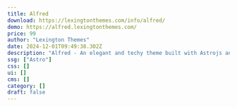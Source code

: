 ```yaml
---
title: Alfred
download: https://lexingtonthemes.com/info/alfred/
demo: https://alfred.lexingtonthemes.com/
price: 99
author: "Lexington Themes"
date: 2024-12-01T09:49:38.302Z
description: "Alfred - An elegant and techy theme built with Astrojs and Talwind CSS for your next project"
ssg: ["Astro"]
css: []
ui: []
cms: []
category: []
draft: false
---
```

